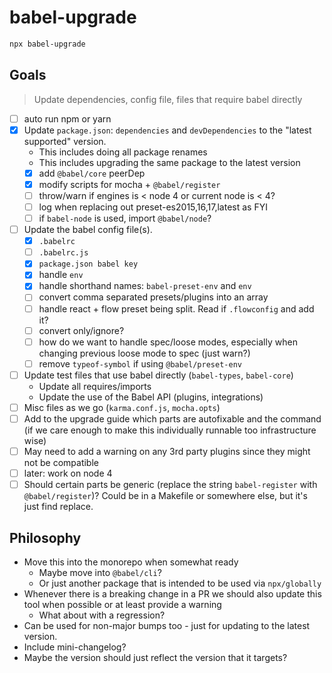 # babel-upgrade

```bash
npx babel-upgrade
```

## Goals

> Update dependencies, config file, files that require babel directly

- [ ] auto run npm or yarn
- [x] Update `package.json`: `dependencies` and `devDependencies` to the "latest supported" version. 
  - This includes doing all package renames
  - This includes upgrading the same package to the latest version
  - [x] add `@babel/core` peerDep
  - [x] modify scripts for mocha + `@babel/register`
  - [ ] throw/warn if engines is < node 4 or current node is < 4?
  - [ ] log when replacing out preset-es2015,16,17,latest as FYI
  - [ ] if `babel-node` is used, import `@babel/node`?
- [ ] Update the babel config file(s).
  - [x] `.babelrc`
  - [ ] `.babelrc.js`
  - [x] `package.json babel key`
  - [x] handle `env`
  - [x] handle shorthand names: `babel-preset-env` and `env`
  - [ ] convert comma separated presets/plugins into an array
  - [ ] handle react + flow preset being split. Read if `.flowconfig` and add it?
  - [ ] convert only/ignore?
  - [ ] how do we want to handle spec/loose modes, especially when changing previous loose mode to spec (just warn?)
  - [ ] remove `typeof-symbol` if using `@babel/preset-env`
- [ ] Update test files that use babel directly (`babel-types`, `babel-core`)
  - Update all requires/imports
  - Update the use of the Babel API (plugins, integrations)
- [ ] Misc files as we go (`karma.conf.js`, `mocha.opts`)
- [ ] Add to the upgrade guide which parts are autofixable and the command (if we care enough to make this individually runnable too infrastructure wise)
- [ ] May need to add a warning on any 3rd party plugins since they might not be compatible
- [ ] later: work on node 4
- [ ] Should certain parts be generic (replace the string `babel-register` with `@babel/register`)? Could be in a Makefile or somewhere else, but it's just find replace.

## Philosophy

- Move this into the monorepo when somewhat ready
  - Maybe move into `@babel/cli`?
  - Or just another package that is intended to be used via `npx/globally`
- Whenever there is a breaking change in a PR we should also update this tool when possible or at least provide a warning
  - What about with a regression?
- Can be used for non-major bumps too - just for updating to the latest version.
- Include mini-changelog?
- Maybe the version should just reflect the version that it targets?

